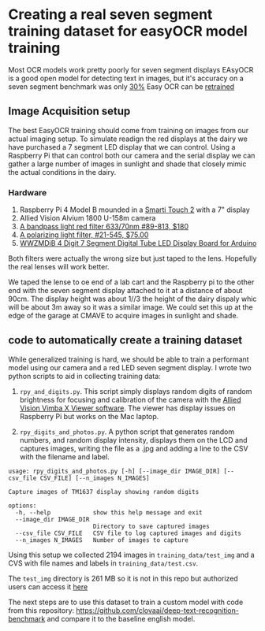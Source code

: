 # Creating a real seven segment training dataset for easyOCR model training

Most OCR models work pretty poorly for seven segment displays EAsyOCR is a 
good open model for detecting text in images, but it's accuracy on a 
seven segment benchmark was only [30%](https://blog.roboflow.com/best-ocr-models-text-recognition/)
Easy OCR can be [retrained](https://github.com/JaidedAI/EasyOCR/blob/master/custom_model.md)

## Image Acquisition setup

The best EasyOCR training should come from training on images from our actual imaging setup. To simulate readign the red displays at the dairy we have purchased a 7 segment LED display that we can control. Using a Raspberry Pi that can control both our camera and the serial display we can gather a large number of images in sunlight and shade that  closely mimic the actual conditions in the dairy.

### Hardware

1. Raspberry Pi 4 Model B mounded in a [Smarti Touch 2](https://smarticase.com/products/smartipi-touch-2) with a 7" display
2. Allied Vision Alvium 1800 U-158m camera
3. [A bandpass light red filter 633/70nm #89-813, $180](https://www.edmundoptics.com/p/light-red-m225-x-050-machine-vision-filter/32251/)
4. [A polarizing light filter, #21-545, $75.00](https://www.edmundoptics.com/f/mounted-machine-vision-glass-linear-polarizers/39895/)
5. [WWZMDiB 4 Digit 7 Segment Digital Tube LED Display Board for Arduino](https://www.amazon.com/WWZMDiB-Module，LED-Brightness-Adjustable-Accessories/dp/B0BFQNFX6D)

Both filters were actually the wrong size but just taped to the lens. Hopefully the real lenses will work better.

We taped the lense to oe end of a lab cart and the Raspberry pi to the other end with the seven segment display attached to it at a distance of about 90cm.  The display height was about 1//3 the height of the dairy dispaly whic will be about 3m away so it was a similar image. We could set this up at the edge of  the garage at CMAVE to acquire images in sunlight and shade. 


## code to automatically create a training dataset

While generalized training is hard, we should be able to train a performant model using our camera and a red LED seven segment display. I wrote two python scripts to aid in collecting training data:

1. `rpy_and_digits.py`. This script simply displays random digits of random brightness for focusing and calibration of the camera 
with the [Allied Vision Vimba X Viewer software](https://www.alliedvision.com/en/products/software/vimba-x-sdk/).  The viewer has display issues on Raspberry Pi but works on the Mac laptop.

2. `rpy_digits_and_photos.py`. A python script that generates random numbers, and random display intensity, displays them on the LCD and captures images, writing the file as a .jpg and adding a line to the CSV with the filename and label.

```{bash}
usage: rpy_digits_and_photos.py [-h] [--image_dir IMAGE_DIR] [--csv_file CSV_FILE] [--n_images N_IMAGES]

Capture images of TM1637 display showing random digits

options:
  -h, --help            show this help message and exit
  --image_dir IMAGE_DIR
                        Directory to save captured images
  --csv_file CSV_FILE   CSV file to log captured images and digits
  --n_images N_IMAGES   Number of images to capture
```

Using this setup we collected 2194 images in `training_data/test_img` and a CVS with file names and labels in `training_data/test.csv`.

The `test_img` directory is 261 MB so it is not in this repo but authorized users can access it [here](https://usdagcc-my.sharepoint.com/:f:/r/personal/adam_rivers_usda_gov/Documents/seven_segment_training?csf=1&web=1&e=ZpTF89) 

The next steps are to use this dataset to train a custom model with code from this repository:  https://github.com/clovaai/deep-text-recognition-benchmark and compare it to the baseline english model.



